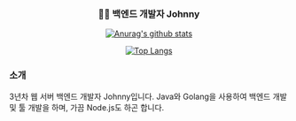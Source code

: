 <div align="center">
  
### 🧑‍💻 백엔드 개발자 Johnny
  
</div>

<!--
**cafefarm-johnny/cafefarm-johnny** is a ✨ _special_ ✨ repository because its `README.md` (this file) appears on your GitHub profile.

Here are some ideas to get you started:

- 🔭 I’m currently working on ...
- 🌱 I’m currently learning ...
- 👯 I’m looking to collaborate on ...
- 🤔 I’m looking for help with ...
- 💬 Ask me about ...
- 📫 How to reach me: ...
- 😄 Pronouns: ...
- ⚡ Fun fact: ...
-->

<div align="center">
  
  [![Anurag's github stats](https://github-readme-stats.vercel.app/api?username=cafefarm-johnny&show_icons=true&theme=dracula)](https://github.com/anuraghazra/github-readme-stats)

  [![Top Langs](https://github-readme-stats.vercel.app/api/top-langs/?username=cafefarm-johnny&langs_count=8)](https://github.com/anuraghazra/github-readme-stats)
  
</div>

### 소개

3년차 웹 서버 백엔드 개발자 Johnny입니다.
Java와 Golang을 사용하여 백엔드 개발 및 툴 개발을 하며, 가끔 Node.js도 하곤 합니다.
